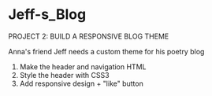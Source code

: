 # Jeff-s_Blog

PROJECT 2: BUILD A RESPONSIVE BLOG THEME

Anna's friend Jeff needs a custom theme for his poetry blog

1. Make the header and navigation HTML
2. Style the header with CSS3
3. Add responsive design + "like" button
